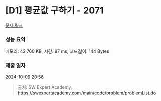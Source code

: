 # [D1] 평균값 구하기 - 2071 

[문제 링크](https://swexpertacademy.com/main/code/problem/problemDetail.do?contestProbId=AV5QRnJqA5cDFAUq) 

### 성능 요약

메모리: 43,760 KB, 시간: 97 ms, 코드길이: 144 Bytes

### 제출 일자

2024-10-09 20:56



> 출처: SW Expert Academy, https://swexpertacademy.com/main/code/problem/problemList.do